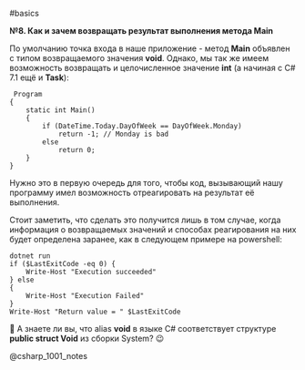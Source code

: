 #basics

**№8. Как и зачем возвращать результат выполнения метода Main**

По умолчанию точка входа в наше приложение - метод **Main** объявлен с типом возвращаемого значения **void**. Однако, мы так же имеем возможность возвращать и целочисленное значение **int** (а начиная с C# 7.1 ещё и **Task<int>**):

```
 Program
{
    static int Main()
    {
        if (DateTime.Today.DayOfWeek == DayOfWeek.Monday)
            return -1; // Monday is bad
        else
            return 0;
    }
}
```

Нужно это в первую очередь для того, чтобы код, вызывающий нашу программу имел возможность отреагировать на результат её выполнения.

Стоит заметить, что сделать это получится лишь в том случае, когда информация о возвращаемых значений и способах реагирования на них будет определена заранее, как в следующем примере на powershell:

```
dotnet run
if ($LastExitCode -eq 0) {
    Write-Host "Execution succeeded"
} else
{
    Write-Host "Execution Failed"
}
Write-Host "Return value = " $LastExitCode
```

💬 А знаете ли вы, что alias **void** в языке C# соответствует структуре **public struct Void** из сборки System? 😉

@csharp_1001_notes